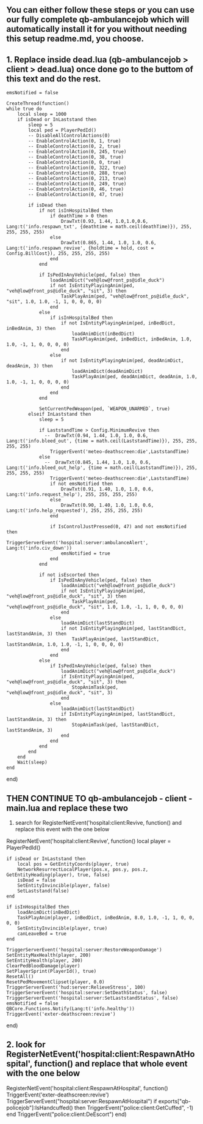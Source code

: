 ## You can either follow these steps or you can use our fully complete qb-ambulancejob which will automatically install it for you without needing this setup readme.md, you choose.


## 1. Replace inside dead.lua (qb-ambulancejob > client > dead.lua) once done go to the buttom of this text and do the rest.

    emsNotified = false

    CreateThread(function()
	while true do
        local sleep = 1000
		if isDead or InLaststand then
            sleep = 5
            local ped = PlayerPedId()
            -- DisableAllControlActions(0)
            -- EnableControlAction(0, 1, true)
			-- EnableControlAction(0, 2, true)
			-- EnableControlAction(0, 245, true)
            -- EnableControlAction(0, 38, true)
            -- EnableControlAction(0, 0, true)
            -- EnableControlAction(0, 322, true)
            -- EnableControlAction(0, 288, true)
            -- EnableControlAction(0, 213, true)
            -- EnableControlAction(0, 249, true)
            -- EnableControlAction(0, 46, true)
            -- EnableControlAction(0, 47, true)

            if isDead then
                if not isInHospitalBed then
                    if deathTime > 0 then
                        DrawTxt(0.93, 1.44, 1.0,1.0,0.6, Lang:t('info.respawn_txt', {deathtime = math.ceil(deathTime)}), 255, 255, 255, 255)
                    else
                        DrawTxt(0.865, 1.44, 1.0, 1.0, 0.6, Lang:t('info.respawn_revive', {holdtime = hold, cost = Config.BillCost}), 255, 255, 255, 255)
                    end
                end

                if IsPedInAnyVehicle(ped, false) then
                    loadAnimDict("veh@low@front_ps@idle_duck")
                    if not IsEntityPlayingAnim(ped, "veh@low@front_ps@idle_duck", "sit", 3) then
                        TaskPlayAnim(ped, "veh@low@front_ps@idle_duck", "sit", 1.0, 1.0, -1, 1, 0, 0, 0, 0)
                    end
                else
                    if isInHospitalBed then
                        if not IsEntityPlayingAnim(ped, inBedDict, inBedAnim, 3) then
                            loadAnimDict(inBedDict)
                            TaskPlayAnim(ped, inBedDict, inBedAnim, 1.0, 1.0, -1, 1, 0, 0, 0, 0)
                        end
                    else
                        if not IsEntityPlayingAnim(ped, deadAnimDict, deadAnim, 3) then
                            loadAnimDict(deadAnimDict)
                            TaskPlayAnim(ped, deadAnimDict, deadAnim, 1.0, 1.0, -1, 1, 0, 0, 0, 0)
                        end
                    end
                end

                SetCurrentPedWeapon(ped, `WEAPON_UNARMED`, true)
            elseif InLaststand then
                sleep = 5

                if LaststandTime > Config.MinimumRevive then
                  --  DrawTxt(0.94, 1.44, 1.0, 1.0, 0.6, Lang:t('info.bleed_out', {time = math.ceil(LaststandTime)}), 255, 255, 255, 255)
                    TriggerEvent('meteo-deathscreen:die',LaststandTime)
                else
                  --  DrawTxt(0.845, 1.44, 1.0, 1.0, 0.6, Lang:t('info.bleed_out_help', {time = math.ceil(LaststandTime)}), 255, 255, 255, 255)
                    TriggerEvent('meteo-deathscreen:die',LaststandTime)
                    if not emsNotified then
                        DrawTxt(0.91, 1.40, 1.0, 1.0, 0.6, Lang:t('info.request_help'), 255, 255, 255, 255)
                    else
                        DrawTxt(0.90, 1.40, 1.0, 1.0, 0.6, Lang:t('info.help_requested'), 255, 255, 255, 255)
                    end

                    if IsControlJustPressed(0, 47) and not emsNotified then
                        TriggerServerEvent('hospital:server:ambulanceAlert', Lang:t('info.civ_down'))
                        emsNotified = true
                    end
                end

                if not isEscorted then
                    if IsPedInAnyVehicle(ped, false) then
                        loadAnimDict("veh@low@front_ps@idle_duck")
                        if not IsEntityPlayingAnim(ped, "veh@low@front_ps@idle_duck", "sit", 3) then
                            TaskPlayAnim(ped, "veh@low@front_ps@idle_duck", "sit", 1.0, 1.0, -1, 1, 0, 0, 0, 0)
                        end
                    else
                        loadAnimDict(lastStandDict)
                        if not IsEntityPlayingAnim(ped, lastStandDict, lastStandAnim, 3) then
                            TaskPlayAnim(ped, lastStandDict, lastStandAnim, 1.0, 1.0, -1, 1, 0, 0, 0, 0)
                        end
                    end
                else
                    if IsPedInAnyVehicle(ped, false) then
                        loadAnimDict("veh@low@front_ps@idle_duck")
                        if IsEntityPlayingAnim(ped, "veh@low@front_ps@idle_duck", "sit", 3) then
                            StopAnimTask(ped, "veh@low@front_ps@idle_duck", "sit", 3)
                        end
                    else
                        loadAnimDict(lastStandDict)
                        if IsEntityPlayingAnim(ped, lastStandDict, lastStandAnim, 3) then
                            StopAnimTask(ped, lastStandDict, lastStandAnim, 3)
                        end
                    end
                end
            end
		end
        Wait(sleep)
	end
end)


## THEN CONTINUE TO qb-ambulancejob - client - main.lua and replace these two

1. search for RegisterNetEvent('hospital:client:Revive, function() and replace this event with the one below

RegisterNetEvent('hospital:client:Revive', function()
    local player = PlayerPedId()

    if isDead or InLaststand then
        local pos = GetEntityCoords(player, true)
        NetworkResurrectLocalPlayer(pos.x, pos.y, pos.z, GetEntityHeading(player), true, false)
        isDead = false
        SetEntityInvincible(player, false)
        SetLaststand(false)
    end

    if isInHospitalBed then
        loadAnimDict(inBedDict)
        TaskPlayAnim(player, inBedDict, inBedAnim, 8.0, 1.0, -1, 1, 0, 0, 0, 0)
        SetEntityInvincible(player, true)
        canLeaveBed = true
    end

    TriggerServerEvent('hospital:server:RestoreWeaponDamage')
    SetEntityMaxHealth(player, 200)
    SetEntityHealth(player, 200)
    ClearPedBloodDamage(player)
    SetPlayerSprint(PlayerId(), true)
    ResetAll()
    ResetPedMovementClipset(player, 0.0)
    TriggerServerEvent('hud:server:RelieveStress', 100)
    TriggerServerEvent('hospital:server:SetDeathStatus', false)
    TriggerServerEvent('hospital:server:SetLaststandStatus', false)
    emsNotified = false
    QBCore.Functions.Notify(Lang:t('info.healthy'))
    TriggerEvent('exter-deathscreen:revive')
end)


## 2. look for RegisterNetEvent('hospital:client:RespawnAtHospital', function() and replace that whole event with the one below

RegisterNetEvent('hospital:client:RespawnAtHospital', function()
    TriggerEvent('exter-deathscreen:revive')
    TriggerServerEvent("hospital:server:RespawnAtHospital")
    if exports["qb-policejob"]:IsHandcuffed() then
        TriggerEvent("police:client:GetCuffed", -1)
    end
    TriggerEvent("police:client:DeEscort")
end)
